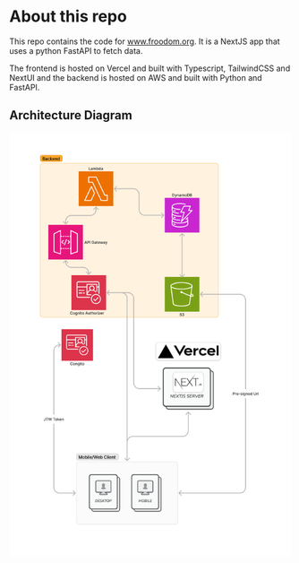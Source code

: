 # About this repo

This repo contains the code for www.froodom.org.
It is a NextJS app that uses a python FastAPI to fetch data.

The frontend is hosted on Vercel and built with Typescript, TailwindCSS and NextUI and the backend is hosted on AWS and built with Python and FastAPI.

## Architecture Diagram

![Architecture Diagram](./readme-assets/architecture.png)